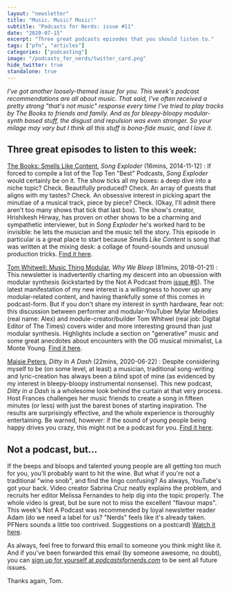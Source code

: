 ```yaml
---
layout: "newsletter"
title: "Music. Music? Music!"
subtitle: "Podcasts for Nerds: issue #11"
date: "2020-07-15"
excerpt: "Three great podcasts episodes that you should listen to."
tags: ["pfn", "articles"]
categories: ["podcasting"]
image: "/podcasts_for_nerds/twitter_card.png"
hide_twitter: true
standalone: true
---
```


_I've got another loosely-themed issue for you. This week's podcast recommendations are all about music. That said, I've often received a pretty strong "that's not music" response every time I've tried to play tracks by The Books to friends and family. And as for bleepy-bloopy modular-synth based stuff, the disgust and repulsion was even stronger. So your milage may vary but I think all this stuff is bona-fide music, and I love it._

## Three great episodes to listen to this week:

[The Books: Smells Like Content](https://songexploder.net/the-books), _Song Exploder_ (16mins, 2014-11-12)
: If forced to compile a list of the Top Ten "Best" Podcasts, _Song Exploder_ would certainly be on it. The show ticks all my boxes: a deep dive into a niche topic? Check. Beautifully produced? Check. An array of guests that aligns with my tastes? Check. An obsessive interest in picking apart the minutiae of a musical track, piece by piece? Check. (Okay, I'll admit there aren't too many shows that tick that last box). The show's creator, Hrishikesh Hirway, has proven on other shows to be a charming and sympathetic interviewer, but in _Song Exploder_ he's worked hard to be invisible: he lets the musician and the music tell the story. This episode in particular is a great place to start because _Smells Like Content_ is song that was written at the mixing desk: a collage of found-sounds and unusual production tricks. [Find it here](https://songexploder.net/the-books).

[Tom Whitwell: Music Thing Modular](https://www.whywebleep.com/whywebleep/2017/11/19/why-we-bleep-01-tom-whitwell-music-thing-modular), _Why We Bleep_ (81mins, 2018-01-21)
: This newsletter is inadvertently charting my descent into an obsession with modular synthesis (kickstarted by the Not A Podcast from [issue #6](https://tomhazledine.com/podcasts-for-nerds/06-wet-loud-better/)). The latest manifestation of my new interest is a willingness to hoover up any modular-related content, and having thankfully some of this comes in podcast-form. But if you don't share my interest in synth hardware, fear not: this discussion between performer and modular-YouTuber Mylar Melodies (real name: Alex) and module-creator/builder Tom Whitwel (real job: Digital Editor of The Times) covers wider and more interesting ground than just modular synthesis. Highlights include a section on "generative" music and some great anecdotes about encounters with the OG musical minimalist, La Monte Young. [Find it here](https://www.whywebleep.com/whywebleep/2017/11/19/why-we-bleep-01-tom-whitwell-music-thing-modular).

[Maisie Peters](https://podcasts.apple.com/gb/podcast/s1-ep2-maisie-peters/id1515347515?i=1000479001793), _Ditty In A Dash_ (22mins, 2020-06-22)
: Despite considering myself to be (on some level, at least) a musician, traditional song-writing and lyric-creation has always been a blind spot of mine (as evidenced by my interest in bleepy-bloopy instrumental nonsense). This new podcast, _Ditty in a Dash_ is a wholesome look behind the curtain at that very process. Host Frances challenges her music friends to create a song in fifteen minutes (or less) with just the barest bones of starting inspiration. The results are surprisingly effective, and the whole experience is thoroughly entertaining. Be warned, however: if the sound of young people being happy drives you crazy, this might not be a podcast for you. [Find it here](https://podcasts.apple.com/gb/podcast/s1-ep2-maisie-peters/id1515347515?i=1000479001793).

## Not a podcast, but...

If the beeps and bloops and talented young people are all getting too much for you, you'll probably want to hit the wine. But what if you're not a traditional "wine snob", and find the lingo confusing? As always, YouTube's got your back. Video creator Sabrina Cruz neatly explains the problem, and recruits her editor Melissa Fernandes to help dig into the topic properly. The whole video is great, but be sure not to miss the excellent "flavour maps". This week's Not A Podcast was recommended by loyal newsletter reader Adam (do we need a label for us? "Nerds" feels like it's already taken. PFNers sounds a little too contrived. Suggestions on a postcard) [Watch it here](https://www.youtube.com/watch?v=ELo8dfmfXr4&feature=youtu.be).

As always, feel free to forward this email to someone you think might like it. And if you've been forwarded this email (by someone awesome, no doubt), you can [sign up for yourself at _podcastsfornerds.com_](https://podcastsfornerds.com/) to be sent all future issues.

Thanks again,
Tom.
